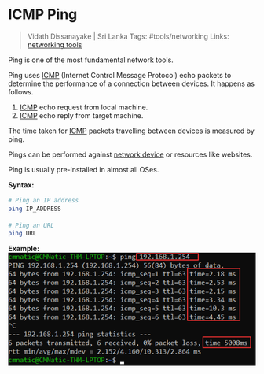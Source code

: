 # ICMP Ping

> Vidath Dissanayake | Sri Lanka
> Tags: #tools/networking 
> Links: [networking tools](networking%20tools.md)

Ping is one of the most fundamental network tools.

Ping uses [ICMP](../../network/communication%20protocol/TCP%20IP%20layer%202/OSI%20layer%203/ICMP.md) (Internet Control Message Protocol) echo packets to determine the performance of a connection between devices. It happens as follows.

1. [ICMP](../../network/communication%20protocol/TCP%20IP%20layer%202/OSI%20layer%203/ICMP.md) echo request from local machine.
2. [ICMP](../../network/communication%20protocol/TCP%20IP%20layer%202/OSI%20layer%203/ICMP.md) echo reply from target machine.

The time taken for [ICMP](../../network/communication%20protocol/TCP%20IP%20layer%202/OSI%20layer%203/ICMP.md) packets travelling between devices is measured by ping.

Pings can be performed against [network device](../../network/devices/network%20device.md) or resources like websites.

Ping is usually pre-installed in almost all OSes.

**Syntax:**

```bash
# Ping an IP address
ping IP_ADDRESS

# Ping an URL
ping URL
```

**Example:**
![ping](assets/images/ping.png)
